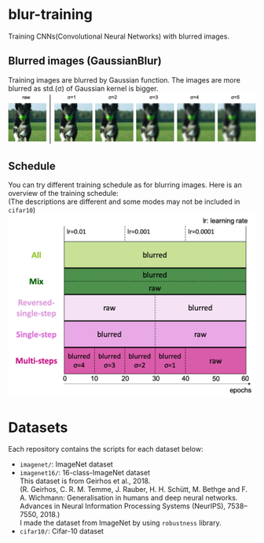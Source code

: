 # blur-training
Training CNNs(Convolutional Neural Networks) with blurred images.


## Blurred images (GaussianBlur)
Training images are blurred by Gaussian function. The images are more blurred as std.(σ) of Gaussian kernel is bigger.
![blurred-images](./figures/blurred_images.png)


## Schedule
You can try different training schedule as for blurring images. Here is an overview of the training schedule: <br>
(The descriptions are different and some modes may not be included in `cifar10`)
![schedule](./figures/schedule.png)


# Datasets
Each repository contains the scripts for each dataset below:
- `imagenet/`: ImageNet dataset
- `imagenet16/`: 16-class-ImageNet dataset <br>
  This dataset is from Geirhos et al., 2018. <br>
  (R. Geirhos, C. R. M. Temme, J. Rauber, H. H. Schütt, M. Bethge and F. A. Wichmann: Generalisation in humans and deep neural networks. Advances in Neural Information Processing Systems (NeurIPS), 7538–7550, 2018.) <br>
  I made the dataset from ImageNet by using `robustness` library.
- `cifar10/`: Cifar-10 dataset  